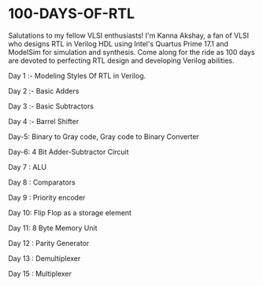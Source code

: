 # 100-DAYS-OF-RTL
Salutations to my fellow VLSI enthusiasts! I'm Kanna Akshay, a fan of VLSI who designs RTL in Verilog HDL using Intel's Quartus Prime 17.1 and ModelSim for simulation and synthesis. Come along for the ride as 100 days are devoted to perfecting RTL design and developing Verilog abilities.

Day 1 :- Modeling Styles Of RTL in Verilog.

Day 2 :- Basic Adders 

Day 3 :- Basic Subtractors

Day 4 :- Barrel Shifter

Day-5: Binary to Gray code, Gray code to Binary Converter

Day-6: 4 Bit Adder-Subtractor Circuit

Day 7 : ALU

Day 8 : Comparators

Day 9 : Priority encoder

Day 10: Flip Flop as a storage element

Day 11: 8 Byte Memory Unit

Day 12 : Parity Generator

Day 13 : Demultiplexer

Day 15 : Multiplexer

